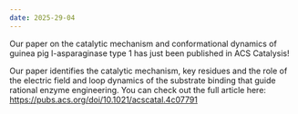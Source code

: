 ```yaml
---
date: 2025-29-04
---
```


Our paper on the catalytic mechanism and conformational dynamics of guinea pig l-asparaginase type 1 has just been published in ACS Catalysis!

<!--more-->

Our paper identifies the catalytic mechanism, key residues and the role of the electric field and loop dynamics of the substrate binding that guide rational enzyme engineering.
You can check out the full article here: https://pubs.acs.org/doi/10.1021/acscatal.4c07791
